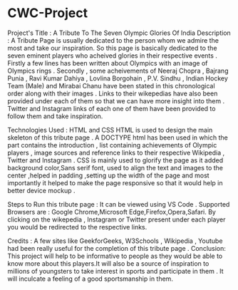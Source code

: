 # CWC-Project
 Project's Title : A Tribute To The Seven Olympic Glories Of India
Description : A Tribute Page is usually dedicated to the person whom we admire the most and take our inspiration. So this page is basically dedicated to the seven eminent players  who acheived glories in their respective events . Firstly a few lines has been written about Olympics with an image of Olympics rings . Secondly , some acheivements of Neeraj    Chopra , Bajrang Punia , Ravi Kumar Dahiya , Lovlina Borgohain , P.V. Sindhu , Indian Hockey Team (Male) and Mirabai Chanu have been stated in this chronological order along       with their images . Links to their wikepedias have also been provided under each of them so that we can have more insight into them . Twitter and Instagram links of each one of them have been provided to follow them and take inspiration.

Technologies Used : HTML and CSS
                    HTML is used to design the main skeleton of this tribute page . A DOCTYPE html has been used in which the <body> part contains the introduction , list                             containing achievements of Olympic players , image sources and reference links to their respective Wikipedia , Twitter and Instagram .
                    CSS is mainly used to glorify the page as it added background color,Sans serif font, used to align the text and images to the center ,helped in padding                             ,setting up the width of the page and most importantly it helped to make the page responsive so that it would help in better device mockup .
 
Steps to Run this tribute page : It can  be viewed using VS Code . Supported Browsers are : Google Chrome,Microsoft Edge,Firefox,Opera,Safari. By clicking on the wikepedia ,                                        Instagram or Twitter present under each player you would be redirected to the respective links.

Credits : A few sites like GeekforGeeks, W3Schools , Wikipedia , Youtube had been really useful for the completion of this tribute page .
Conclusion: This project will help to be informative to people as they would be able to know more about this players.It will also be a source of inspiration to millions of                     youngsters to take interest in sports and participate in them . It will inculcate a feeling of a good sportsmanship in them. 

 


